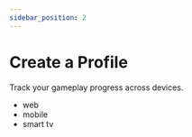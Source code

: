 ```yaml
---
sidebar_position: 2
---
```


# Create a Profile

Track your gameplay progress across devices.
- web
- mobile
- smart tv
